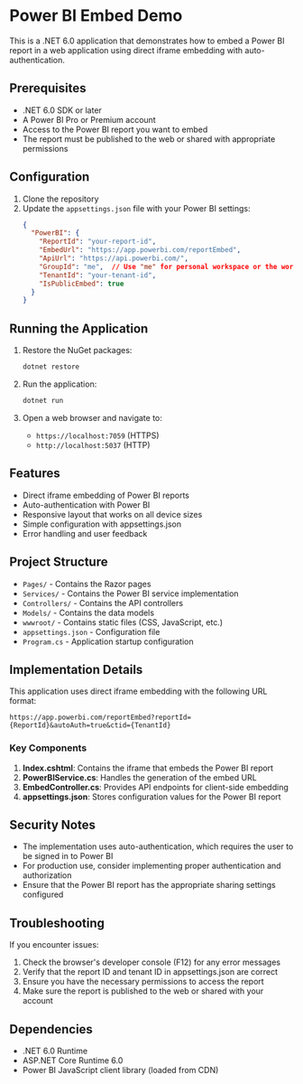 # Power BI Embed Demo

This is a .NET 6.0 application that demonstrates how to embed a Power BI report in a web application using direct iframe embedding with auto-authentication.

## Prerequisites

- .NET 6.0 SDK or later
- A Power BI Pro or Premium account
- Access to the Power BI report you want to embed
- The report must be published to the web or shared with appropriate permissions

## Configuration

1. Clone the repository
2. Update the `appsettings.json` file with your Power BI settings:
   ```json
   {
     "PowerBI": {
       "ReportId": "your-report-id",
       "EmbedUrl": "https://app.powerbi.com/reportEmbed",
       "ApiUrl": "https://api.powerbi.com/",
       "GroupId": "me",  // Use "me" for personal workspace or the workspace ID
       "TenantId": "your-tenant-id",
       "IsPublicEmbed": true
     }
   }
   ```

## Running the Application

1. Restore the NuGet packages:
   ```bash
   dotnet restore
   ```

2. Run the application:
   ```bash
   dotnet run
   ```

3. Open a web browser and navigate to:
   - `https://localhost:7059` (HTTPS)
   - `http://localhost:5037` (HTTP)

## Features

- Direct iframe embedding of Power BI reports
- Auto-authentication with Power BI
- Responsive layout that works on all device sizes
- Simple configuration with appsettings.json
- Error handling and user feedback

## Project Structure

- `Pages/` - Contains the Razor pages
- `Services/` - Contains the Power BI service implementation
- `Controllers/` - Contains the API controllers
- `Models/` - Contains the data models
- `wwwroot/` - Contains static files (CSS, JavaScript, etc.)
- `appsettings.json` - Configuration file
- `Program.cs` - Application startup configuration

## Implementation Details

This application uses direct iframe embedding with the following URL format:
```
https://app.powerbi.com/reportEmbed?reportId={ReportId}&autoAuth=true&ctid={TenantId}
```

### Key Components

1. **Index.cshtml**: Contains the iframe that embeds the Power BI report
2. **PowerBIService.cs**: Handles the generation of the embed URL
3. **EmbedController.cs**: Provides API endpoints for client-side embedding
4. **appsettings.json**: Stores configuration values for the Power BI report

## Security Notes

- The implementation uses auto-authentication, which requires the user to be signed in to Power BI
- For production use, consider implementing proper authentication and authorization
- Ensure that the Power BI report has the appropriate sharing settings configured

## Troubleshooting

If you encounter issues:
1. Check the browser's developer console (F12) for any error messages
2. Verify that the report ID and tenant ID in appsettings.json are correct
3. Ensure you have the necessary permissions to access the report
4. Make sure the report is published to the web or shared with your account

## Dependencies

- .NET 6.0 Runtime
- ASP.NET Core Runtime 6.0
- Power BI JavaScript client library (loaded from CDN)
